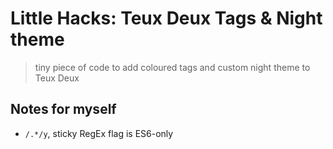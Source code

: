 # Little Hacks: Teux Deux Tags & Night theme

> tiny piece of code to add coloured tags and custom night theme to Teux Deux

## Notes for myself

* `/.*/y`, sticky RegEx flag is ES6-only